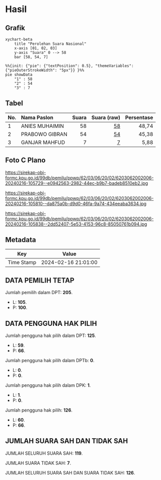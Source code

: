 # Hasil

## Grafik

```mermaid
xychart-beta
    title "Perolehan Suara Nasional"
    x-axis [01, 02, 03]
    y-axis "Suara" 0 --> 58
    bar [58, 54, 7]
```

```mermaid
%%{init: {"pie": {"textPosition": 0.5}, "themeVariables": {"pieOuterStrokeWidth": "5px"}} }%%
pie showData
    "1" : 58
    "2" : 54
    "3" : 7
```

## Tabel

| No. | Nama Paslon    | Suara | Suara (raw) | Persentase |
|:--- |:-------------- | -----:| -----------:| ----------:|
| 1   | ANIES MUHAIMIN | 58    | [58][p-1]   | 48,74      |
| 2   | PRABOWO GIBRAN | 54    | [54][p-2]   | 45,38      |
| 3   | GANJAR MAHFUD  | 7     | [7][p-3]    | 5,88       |


[p-1]: https://github.com/gigit-pemilu/pemilu-2024/blob/main/pilpres/hitung-suara/sub/62-kalimantan-tengah/sub/03-kapuas/sub/06-pulau-petak/sub/2002-bunga-mawar/sub/006-tps/sub/paslon-1.txt
[p-2]: https://github.com/gigit-pemilu/pemilu-2024/blob/main/pilpres/hitung-suara/sub/62-kalimantan-tengah/sub/03-kapuas/sub/06-pulau-petak/sub/2002-bunga-mawar/sub/006-tps/sub/paslon-2.txt
[p-3]: https://github.com/gigit-pemilu/pemilu-2024/blob/main/pilpres/hitung-suara/sub/62-kalimantan-tengah/sub/03-kapuas/sub/06-pulau-petak/sub/2002-bunga-mawar/sub/006-tps/sub/paslon-3.txt

## Foto C Plano

https://sirekap-obj-formc.kpu.go.id/99db/pemilu/ppwp/62/03/06/20/02/6203062002006-20240216-105729--e0942563-2982-44ec-b9b7-badeb8510eb2.jpg

https://sirekap-obj-formc.kpu.go.id/99db/pemilu/ppwp/62/03/06/20/02/6203062002006-20240216-105810--da875a0b-d9d0-46fa-9a74-434eeaba3634.jpg

https://sirekap-obj-formc.kpu.go.id/99db/pemilu/ppwp/62/03/06/20/02/6203062002006-20240216-105838--2dd52407-5e53-4153-96c8-85050761b094.jpg


## Metadata

| Key        | Value               |
| ---------- | ------------------- |
| Time Stamp | 2024-02-16 21:01:00 |


## DATA PEMILIH TETAP

Jumlah pemilih dalam DPT: **205**.
 * L: **105**.
 * P: **100**.

## DATA PENGGUNA HAK PILIH

Jumlah pengguna hak pilih dalam DPT: **125**.
 * L: **59**.
 * P: **66**.

Jumlah pengguna hak pilih dalam DPTb: **0**.
 * L: **0**.
 * P: **0**.

Jumlah pengguna hak pilih dalam DPK: **1**.
 * L: **1**.
 * P: **0**.

Jumlah pengguna hak pilih: **126**.
 * L: **60**.
 * P: **66**.

## JUMLAH SUARA SAH DAN TIDAK SAH

JUMLAH SELURUH SUARA SAH: **119**.

JUMLAH SUARA TIDAK SAH: **7**.

JUMLAH SELURUH SUARA SAH DAN SUARA TIDAK SAH: **126**.


